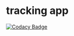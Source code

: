 # tracking app

[![Codacy Badge](https://api.codacy.com/project/badge/Grade/98e3991f993c46eea25875610cd5e86d)](https://app.codacy.com/app/grzegorz.gornisiewicz/trackingapp?utm_source=github.com&utm_medium=referral&utm_content=grzegorz-gornisiewicz/trackingapp&utm_campaign=Badge_Grade_Dashboard)
